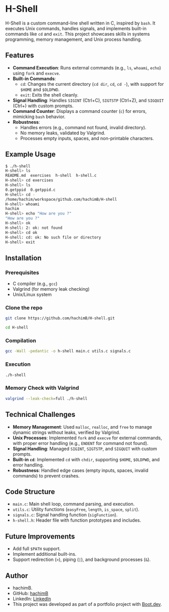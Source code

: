 # H-Shell

H-Shell is a custom command-line shell written in C, inspired by `bash`. It executes Unix commands, handles signals, and implements built-in commands like `cd` and `exit`. This project showcases skills in systems programming, memory management, and Unix process handling.

## Features

- **Command Execution**: Runs external commands (e.g., `ls`, `whoami`, `echo`) using `fork` and `execve`.
- **Built-in Commands**:
  - `cd`: Changes the current directory (`cd dir`, `cd`, `cd -`), with support for `$HOME` and `$OLDPWD`.
  - `exit`: Exits the shell cleanly.
- **Signal Handling**: Handles `SIGINT` (Ctrl+C), `SIGTSTP` (Ctrl+Z), and `SIGQUIT` (Ctrl+\) with custom prompts.
- **Command Counter**: Displays a command counter (`c`) for errors, mimicking `bash` behavior.
- **Robustness**:
  - Handles errors (e.g., command not found, invalid directory).
  - No memory leaks, validated by Valgrind.
  - Processes empty inputs, spaces, and non-printable characters.

## Example Usage

```bash
$ ./h-shell
H-shell> ls
README.md  exercises  h-shell  h-shell.c
H-shell> cd exercises
H-shell> ls
0.getppid  0.getppid.c
H-shell> cd -
/home/hachim/workspace/github.com/hachimB/H-shell
H-shell> whoami
hachim
H-shell> echo "How are you ?"
"How are you ?"
H-shell> ok
H-shell: 2: ok: not found
H-shell> cd ok
H-shell: cd: ok: No such file or directory
H-shell> exit
```

## Installation

### Prerequisites
- C compiler (e.g., `gcc`)
- Valgrind (for memory leak checking)
- Unix/Linux system

### Clone the repo
```bash
git clone https://github.com/hachimB/H-shell.git
```
```bash
cd H-shell
```

### Compilation
```bash
gcc -Wall -pedantic -o h-shell main.c utils.c signals.c
```

### Execution
```bash
./h-shell
```

### Memory Check with Valgrind
```bash
valgrind --leak-check=full ./h-shell
```

## Technical Challenges

- **Memory Management**: Used `malloc`, `realloc`, and `free` to manage dynamic strings without leaks, verified by Valgrind.
- **Unix Processes**: Implemented `fork` and `execve` for external commands, with proper error handling (e.g., `ENOENT` for command not found).
- **Signal Handling**: Managed `SIGINT`, `SIGTSTP`, and `SIGQUIT` with custom prompts.
- **Built-in `cd`**: Implemented `cd` with `chdir`, supporting `$HOME`, `$OLDPWD`, and error handling.
- **Robustness**: Handled edge cases (empty inputs, spaces, invalid commands) to prevent crashes.

## Code Structure

- `main.c`: Main shell loop, command parsing, and execution.
- `utils.c`: Utility functions (`easyFree`, `length`, `is_space`, `split`).
- `signals.c`: Signal handling function (`sigFunction`).
- `h-shell.h`: Header file with function prototypes and includes.

## Future Improvements

- Add full `$PATH` support.
- Implement additional built-ins.
- Support redirection (`>`), piping (`|`), and background processes (`&`).

## Author

- hachimB.  
- GitHub: [hachimB](https://github.com/hachimB) 
- LinkedIn: [LinkedIn](https://www.linkedin.com/in/hachim-boubacar-475831254/) 
- This project was developed as part of a portfolio project with [Boot.dev](https://www.boot.dev/).